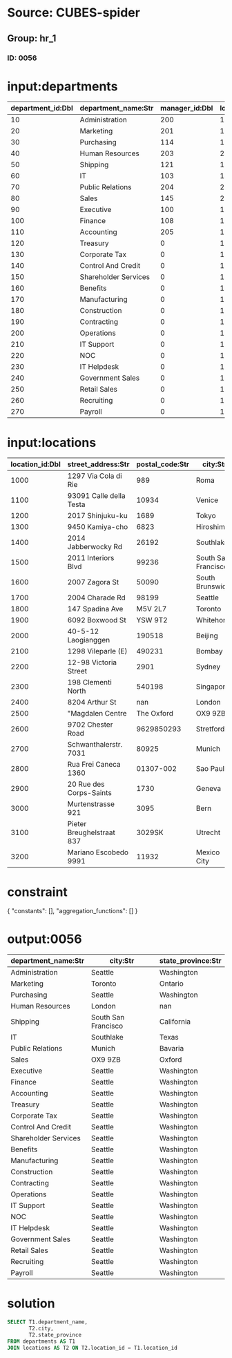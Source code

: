 # Source: CUBES-spider
## Group: hr_1
### ID: 0056

# input:departments

| department_id:Dbl | department_name:Str | manager_id:Dbl | location_id:Dbl |
|---|---|---|---|
| 10 | Administration | 200 | 1700 |
| 20 | Marketing | 201 | 1800 |
| 30 | Purchasing | 114 | 1700 |
| 40 | Human Resources | 203 | 2400 |
| 50 | Shipping | 121 | 1500 |
| 60 | IT | 103 | 1400 |
| 70 | Public Relations | 204 | 2700 |
| 80 | Sales | 145 | 2500 |
| 90 | Executive | 100 | 1700 |
| 100 | Finance | 108 | 1700 |
| 110 | Accounting | 205 | 1700 |
| 120 | Treasury | 0 | 1700 |
| 130 | Corporate Tax | 0 | 1700 |
| 140 | Control And Credit | 0 | 1700 |
| 150 | Shareholder Services | 0 | 1700 |
| 160 | Benefits | 0 | 1700 |
| 170 | Manufacturing | 0 | 1700 |
| 180 | Construction | 0 | 1700 |
| 190 | Contracting | 0 | 1700 |
| 200 | Operations | 0 | 1700 |
| 210 | IT Support | 0 | 1700 |
| 220 | NOC | 0 | 1700 |
| 230 | IT Helpdesk | 0 | 1700 |
| 240 | Government Sales | 0 | 1700 |
| 250 | Retail Sales | 0 | 1700 |
| 260 | Recruiting | 0 | 1700 |
| 270 | Payroll | 0 | 1700 |

# input:locations

| location_id:Dbl | street_address:Str | postal_code:Str | city:Str | state_province:Str | country_id:Str |
|---|---|---|---|---|---|
| 1000 | 1297 Via Cola di Rie | 989 | Roma | nan | IT |
| 1100 | 93091 Calle della Testa | 10934 | Venice | nan | IT |
| 1200 | 2017 Shinjuku-ku | 1689 | Tokyo | Tokyo Prefecture | JP |
| 1300 | 9450 Kamiya-cho | 6823 | Hiroshima | nan | JP |
| 1400 | 2014 Jabberwocky Rd | 26192 | Southlake | Texas | US |
| 1500 | 2011 Interiors Blvd | 99236 | South San Francisco | California | US |
| 1600 | 2007 Zagora St | 50090 | South Brunswick | New Jersey | US |
| 1700 | 2004 Charade Rd | 98199 | Seattle | Washington | US |
| 1800 | 147 Spadina Ave | M5V 2L7 | Toronto | Ontario | CA |
| 1900 | 6092 Boxwood St | YSW 9T2 | Whitehorse | Yukon | CA |
| 2000 | 40-5-12 Laogianggen | 190518 | Beijing | nan | CN |
| 2100 | 1298 Vileparle (E) | 490231 | Bombay | Maharashtra | IN |
| 2200 | 12-98 Victoria Street | 2901 | Sydney | New South Wales | AU |
| 2300 | 198 Clementi North | 540198 | Singapore | nan | SG |
| 2400 | 8204 Arthur St | nan | London | nan | UK |
| 2500 | "Magdalen Centre |  The Oxford  | OX9 9ZB | Oxford | Ox |
| 2600 | 9702 Chester Road | 9629850293 | Stretford | Manchester | UK |
| 2700 | Schwanthalerstr. 7031 | 80925 | Munich | Bavaria | DE |
| 2800 | Rua Frei Caneca 1360 | 01307-002 | Sao Paulo | Sao Paulo | BR |
| 2900 | 20 Rue des Corps-Saints | 1730 | Geneva | Geneve | CH |
| 3000 | Murtenstrasse 921 | 3095 | Bern | BE | CH |
| 3100 | Pieter Breughelstraat 837 | 3029SK | Utrecht | Utrecht | NL |
| 3200 | Mariano Escobedo 9991 | 11932 | Mexico City | "Distrito Federal | " |

# constraint

{
  "constants": [],
  "aggregation_functions": []
}

# output:0056

| department_name:Str | city:Str | state_province:Str |
|---|---|---|
| Administration | Seattle | Washington |
| Marketing | Toronto | Ontario |
| Purchasing | Seattle | Washington |
| Human Resources | London | nan |
| Shipping | South San Francisco | California |
| IT | Southlake | Texas |
| Public Relations | Munich | Bavaria |
| Sales | OX9 9ZB | Oxford |
| Executive | Seattle | Washington |
| Finance | Seattle | Washington |
| Accounting | Seattle | Washington |
| Treasury | Seattle | Washington |
| Corporate Tax | Seattle | Washington |
| Control And Credit | Seattle | Washington |
| Shareholder Services | Seattle | Washington |
| Benefits | Seattle | Washington |
| Manufacturing | Seattle | Washington |
| Construction | Seattle | Washington |
| Contracting | Seattle | Washington |
| Operations | Seattle | Washington |
| IT Support | Seattle | Washington |
| NOC | Seattle | Washington |
| IT Helpdesk | Seattle | Washington |
| Government Sales | Seattle | Washington |
| Retail Sales | Seattle | Washington |
| Recruiting | Seattle | Washington |
| Payroll | Seattle | Washington |

# solution

```sql
SELECT T1.department_name,
       T2.city,
       T2.state_province
FROM departments AS T1
JOIN locations AS T2 ON T2.location_id = T1.location_id
```
